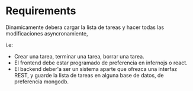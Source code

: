 # Requirements

Dinamicamente debera cargar la lista de tareas y hacer todas las modificaciones asyncronamiente, 

i.e: 

- Crear una tarea, terminar una tarea, borrar una tarea.
- El frontend debe estar programado de preferencia en infernojs o react.
- El backend deber'a ser un sistema aparte que ofrezca una interfaz REST, y guarde la lista de tareas en alguna base de datos, de preferencia mongodb.